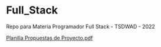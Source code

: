 
# Full_Stack
 
 Repo para Materia Programador Full Stack - TSDWAD - 2022
 
 [Planilla Propuestas de Proyecto.pdf](https://github.com/ovejerojose/Full_Stack/files/9570864/Planilla.Propuestas.de.Proyecto.pdf)
